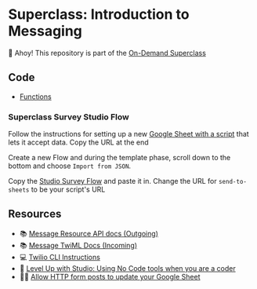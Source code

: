 # Superclass: Introduction to Messaging

👋 Ahoy! This repository is part of the [On-Demand Superclass](https://twil.io/readme-on-demand)

## Code

- [Functions](./functions)

### Superclass Survey Studio Flow

Follow the instructions for setting up a new [Google Sheet with a script](https://github.com/levinunnink/html-form-to-google-sheet) that lets it accept data. Copy the URL at the end

Create a new Flow and during the template phase, scroll down to the bottom and choose `Import from JSON`. 

Copy the [Studio Survey Flow](./flows/../final/flows/survey.json) and paste it in. Change the URL for `send-to-sheets` to be your script's URL

## Resources

- 📚 [Message Resource API docs (Outgoing)](https://www.twilio.com/docs/sms/api/message-resource)
- 📚 [Message TwiML Docs (Incoming)](https://www.twilio.com/docs/messaging/twiml/message)
- 💻 [Twilio CLI Instructions](https://twil.io/cli)
- 🍿 [Level Up with Studio: Using No Code tools when you are a coder](https://ahoy.twilio.com/devgen_webinar_levelup_twilio_studio_NAMER-1)
- 👨‍💻 [Allow HTTP form posts to update your Google Sheet](https://github.com/levinunnink/html-form-to-google-sheet)